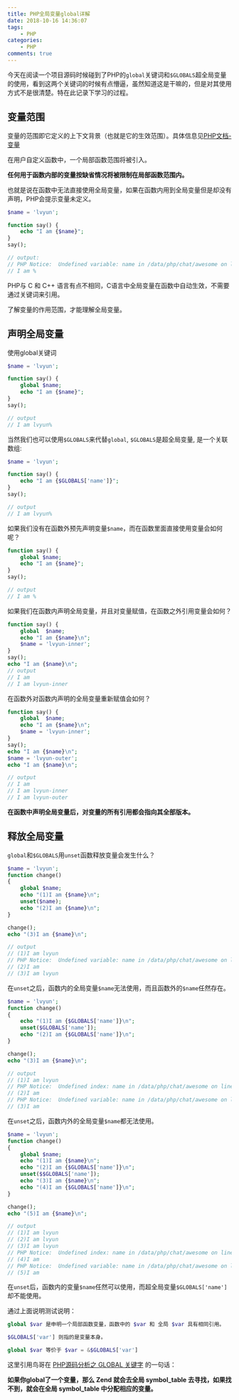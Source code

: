 ```yaml
---
title: PHP全局变量global详解
date: 2018-10-16 14:36:07
tags:
    - PHP
categories:
    - PHP
comments: true
---
```

今天在阅读一个项目源码时候碰到了PHP的`global`关键词和`$GLOBALS`超全局变量的使用，看到这两个关键词的时候有点懵逼，虽然知道这是干嘛的，但是对其使用方式不是很清楚。特在此记录下学习的过程。
<!-- more -->
## 变量范围

变量的范围即它定义的上下文背景（也就是它的生效范围）。具体信息见[PHP文档-变量](http://php.net/manual/zh/language.variables.scope.php)

在用户自定义函数中，一个局部函数范围将被引入。

**任何用于函数内部的变量按缺省情况将被限制在局部函数范围内。**

也就是说在函数中无法直接使用全局变量，如果在函数内用到全局变量但是却没有声明，PHP会提示变量未定义。
```php
$name = 'lvyun';

function say() {
    echo "I am {$name}";
}
say();

// output:
// PHP Notice:  Undefined variable: name in /data/php/chat/awesome on line 5
// I am %
```

PHP与 C 和 C++ 语言有点不相同，C语言中全局变量在函数中自动生效，不需要通过关键词来引用。

了解变量的作用范围，才能理解全局变量。

## 声明全局变量

使用global关键词
```php
$name = 'lvyun';

function say() {
    global $name;
    echo "I am {$name}";
}
say();

// output
// I am lvyun%
```

当然我们也可以使用`$GLOBALS`来代替`global`, `$GLOBALS`是超全局变量, 是一个关联数组:
```php
$name = 'lvyun';

function say() {
    echo "I am {$GLOBALS['name']}";
}
say();

// output
// I am lvyun%
```

如果我们没有在函数外预先声明变量`$name`，而在函数里面直接使用变量会如何呢？

```php
function say() {
    global $name;
    echo "I am {$name}";
}
say();

// output
// I am %
```

如果我们在函数内声明全局变量，并且对变量赋值，在函数之外引用变量会如何？

```php
function say() {
    global  $name;
    echo "I am {$name}\n";
    $name = 'lvyun-inner';
}
say();
echo "I am {$name}\n";
// output
// I am
// I am lvyun-inner
```

在函数外对函数内声明的全局变量重新赋值会如何？
```php
function say() {
    global  $name;
    echo "I am {$name}\n";
    $name = 'lvyun-inner';
}
say();
echo "I am {$name}\n";
$name = 'lvyun-outer';
echo "I am {$name}\n";

// output
// I am
// I am lvyun-inner
// I am lvyun-outer
```

**在函数中声明全局变量后，对变量的所有引用都会指向其全部版本。**

## 释放全局变量

`global`和`$GLOBALS`用`unset`函数释放变量会发生什么？

```php
$name = 'lvyun';
function change()
{
    global $name;
    echo "(1)I am {$name}\n";
    unset($name);
    echo "(2)I am {$name}\n";
}

change();
echo "(3)I am {$name}\n";

// output
// (1)I am lvyun
// PHP Notice:  Undefined variable: name in /data/php/chat/awesome on line 49
// (2)I am
// (3)I am lvyun
```

在`unset`之后，函数内的全局变量`$name`无法使用，而且函数外的`$name`任然存在。

```php
$name = 'lvyun';
function change()
{
    echo "(1)I am {$GLOBALS['name']}\n";
    unset($GLOBALS['name']);
    echo "(2)I am {$GLOBALS['name']}\n";
}

change();
echo "(3)I am {$name}\n";

// output
// (1)I am lvyun
// PHP Notice:  Undefined index: name in /data/php/chat/awesome on line 61
// (2)I am
// PHP Notice:  Undefined variable: name in /data/php/chat/awesome on line 65
// (3)I am
```

在`unset`之后，函数内外的全局变量`$name`都无法使用。

```php
$name = 'lvyun';
function change()
{
    global $name;
    echo "(1)I am {$name}\n";
    echo "(2)I am {$GLOBALS['name']}\n";
    unset($$GLOBALS['name']);
    echo "(3)I am {$name}\n";
    echo "(4)I am {$GLOBALS['name']}\n";
}

change();
echo "(5)I am {$name}\n";

// output
// (1)I am lvyun
// (2)I am lvyun
// (3)I am lvyun
// PHP Notice:  Undefined index: name in /data/php/chat/awesome on line 75
// (4)I am
// PHP Notice:  Undefined variable: name in /data/php/chat/awesome on line 79
// (5)I am
```

在`unset`后，函数内的变量`$name`任然可以使用，而超全局变量`$GLOBALS['name']`却不能使用。

通过上面说明测试说明：
```php
global $var 是申明一个局部函数变量，函数中的 $var 和 全局 $var 具有相同引用。

$GLOBALS['var'] 则指的是变量本身。

global $var 等价于 $var = &$GLOBALS['var']
```

这里引用鸟哥在 [PHP源码分析之 GLOBAL 关键字](http://www.laruence.com/2008/08/24/377.html) 的一句话：

**如果你global了一个变量，那么 Zend 就会去全局 symbol_table 去寻找，如果找不到，就会在全局 symbol_table 中分配相应的变量。**
